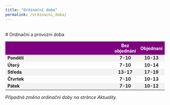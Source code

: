 ```yaml
---
title: "Ordinační doba"
permalink: /ordinacni_doba/
---
```

<head>
  <link rel="shortcut icon" type="image/x-icon" href="favicon.ico">
  <style type="text/css">
   #my-br { 
       opacity: 0;
    }
   table, th, td {
       border: 0;
       font-weight: bold;
       font-size: 1em;
       width: 100%;
    }
    td:nth-child(1) {text-align:left;}
    td:nth-child(2) {text-align:center;}
    td:nth-child(3) {text-align:center;}
    tr:nth-child(even){background-color: #f2f2f2}
    th {
        background-color: #800080;
        color: white;
        text-align:center;
    }
    a, a:hover, a:focus, a:active, a:link, a:visited {
        color: inherit;
        text-decoration: none; 
    }
  </style>
</head>

<div id="my-br">spacer</div>
# Ordinační a provozní doba


<table><tbody>
 <tr><th></th><th>Bez objednání</th><th>Objednaní</th></tr>
 <tr><td>Pondělí</td><td>7-10</td><td>10-13</td></tr>
 <tr><td>Úterý</td><td>7-10</td><td>10-14</td></tr>
 <tr><td>Středa</td><td>13-17</td><td>17-19</td></tr>
 <tr><td>Čtvrtek</td><td>7-10</td><td>10-13</td></tr>
 <tr><td>Pátek</td><td>7-10</td><td>10-12</td></tr>
</tbody></table>

<p><em>Případná změna ordinační doby na stránce <a href="/">Aktuality</a>.</em></p>


